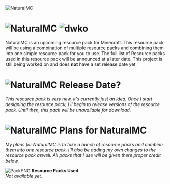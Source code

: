 ![NaturalMC](https://pbs.twimg.com/media/Ejkqz1tWkAcp5xz?format=jpg&name=4096x4096)

# ![NaturalMC](https://i.imgur.com/wOQzmom.gif) ![dwko](https://static1.textcraft.net/data1/a/0/a0a64e28998e3f2b63d236f1ab0f5d68571155f3da39a3ee5e6b4b0d3255bfef95601890afd80709da39a3ee5e6b4b0d3255bfef95601890afd80709c30dadc7622404b48fc4f18dbf817436.png)
NaturalMC is an upcoming resource pack for Minecraft. This resource pack will be using a combination of multiple resource packs and combining them into one simple resource pack for you to use. The full list of Resource packs used in this resource pack will be announced at a later date. This project is still being worked on and does **not** have a set release date yet.


# ![NaturalMC](https://i.imgur.com/wOQzmom.gif) Release Date?
*This resource pack is very new, it's currently just an idea. Once I start designing the resource pack, I'll begin to release versions of the resource pack. Until then, this pack will be unavailable for download.*


# ![NaturalMC](https://i.imgur.com/wOQzmom.gif) Plans for NaturalMC
*My plans for NaturalMC is to take a bunch of resource packs and combine them into one resource pack. I'll also be adding my own changes to the resource pack aswell. All packs that I use will be given there proper credit below.*

![PackPNG](https://i.imgur.com/wYxTW3l.jpg) **Resource Packs Used**
<br>
*Not available yet.*
